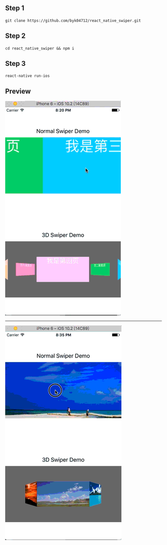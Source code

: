 ## Step 1
`git clone https://github.com/byk04712/react_native_swiper.git`

## Step 2
`cd react_native_swiper && npm i`

## Step 3
`react-native run-ios`



## Preview
![简介1](https://github.com/byk04712/react_native_swiper/blob/master/introduce1.gif)

---

![简介2](https://github.com/byk04712/react_native_swiper/blob/master/introduce2.gif)
